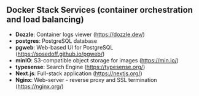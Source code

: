 ## Docker Stack Services (container orchestration and load balancing)

- **Dozzle**: Container logs viewer (https://dozzle.dev/)
- **postgres**: PostgreSQL database
- **pgweb**: Web-based UI for PostgreSQL (https://sosedoff.github.io/pgweb/)
- **minIO**: S3-compatible object storage for images (https://min.io/)
- **typesense**: Search Engine (https://typesense.org/)
- **Next.js**: Full-stack application (https://nextjs.org/)
- **Nginx**: Web-server - reverse proxy and SSL termination (https://nginx.org/)
